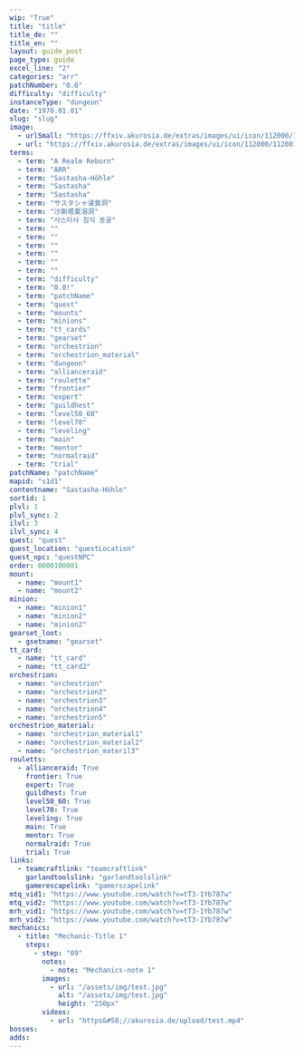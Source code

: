 ```yaml
---
wip: "True"
title: "title"
title_de: ""
title_en: ""
layout: guide_post
page_type: guide
excel_line: "2"
categories: "arr"
patchNumber: "0.0"
difficulty: "difficulty"
instanceType: "dungeon"
date: "1970.01.01"
slug: "slug"
image:
  - urlSmall: "https://ffxiv.akurosia.de/extras/images/ui/icon/112000/112001_hr1.png"
  - url: "https://ffxiv.akurosia.de/extras/images/ui/icon/112000/112001_hr1.png"
terms:
  - term: "A Realm Reborn"
  - term: "ARR"
  - term: "Sastasha-Höhle"
  - term: "Sastasha"
  - term: "Sastasha"
  - term: "サスタシャ浸食洞"
  - term: "沙斯塔夏溶洞"
  - term: "사스타샤 침식 동굴"
  - term: ""
  - term: ""
  - term: ""
  - term: ""
  - term: ""
  - term: ""
  - term: "difficulty"
  - term: "0.0!"
  - term: "patchName"
  - term: "quest"
  - term: "mounts"
  - term: "minions"
  - term: "tt_cards"
  - term: "gearset"
  - term: "orchestrion"
  - term: "orchestrion_material"
  - term: "dungeon"
  - term: "allianceraid"
  - term: "roulette"
  - term: "frontier"
  - term: "expert"
  - term: "guildhest"
  - term: "level50_60"
  - term: "level70"
  - term: "leveling"
  - term: "main"
  - term: "mentor"
  - term: "normalraid"
  - term: "trial"
patchName: "patchName"
mapid: "s1d1"
contentname: "Sastasha-Höhle"
sortid: 1
plvl: 1
plvl_sync: 2
ilvl: 3
ilvl_sync: 4
quest: "quest"
quest_location: "questLocation"
quest_npc: "questNPC"
order: 0000100001
mount:
  - name: "mount1"
  - name: "mount2"
minion:
  - name: "minion1"
  - name: "minion2"
  - name: "minion2"
gearset_loot:
  - gsetname: "gearset"
tt_card:
  - name: "tt_card"
  - name: "tt_card2"
orchestrion:
  - name: "orchestrion"
  - name: "orchestrion2"
  - name: "orchestrion3"
  - name: "orchestrion4"
  - name: "orchestrion5"
orchestrion_material:
  - name: "orchestrion_material1"
  - name: "orchestrion_material2"
  - name: "orchestrion_materil3"
rouletts:
  - allianceraid: True
    frontier: True
    expert: True
    guildhest: True
    level50_60: True
    level70: True
    leveling: True
    main: True
    mentor: True
    normalraid: True
    trial: True
links:
  - teamcraftlink: "teamcraftlink"
    garlandtoolslink: "garlandtoolslink"
    gamerescapelink: "gamerscapelink"
mtq_vid1: "https://www.youtube.com/watch?v=tT3-1Yb787w"
mtq_vid2: "https://www.youtube.com/watch?v=tT3-1Yb787w"
mrh_vid1: "https://www.youtube.com/watch?v=tT3-1Yb787w"
mrh_vid2: "https://www.youtube.com/watch?v=tT3-1Yb787w"
mechanics:
  - title: "Mechanic-Title 1"
    steps:
      - step: "09"
        notes:
          - note: "Mechanics-note 1"
        images:
          - url: "/assets/img/test.jpg"
            alt: "/assets/img/test.jpg"
            height: "250px"
        videos:
          - url: "https&#58;//akurosia.de/upload/test.mp4"
bosses:
adds:
---
```

